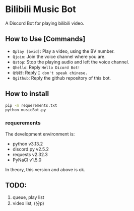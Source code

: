 # Bilibili Music Bot

A Discord Bot for playing bilibili video.

## How to Use [Commands]

- `Qplay [bvid]`: Play a video, using the BV number.
- `Qjoin`: Join the voice channel where you are.
- `Qstop`: Stop the playing audio and left the voice channel.
- `Qhello`: Reply `Hello Dicord Bot!`
- `Q你好`: Reply `I don't speak chinese.`
- `Qgithub`: Reply the github repository of this bot.

## How to install

```cmd
pip -m requerements.txt
python musicBot.py
```

### requerements

The development environment is:
- python v3.13.2
- discord.py v2.5.2
- requests v2.32.3
- PyNaCl v1.5.0

In theory, this version and above is ok.

## TODO:
 1. queue, play list
 2. video list, (分p)